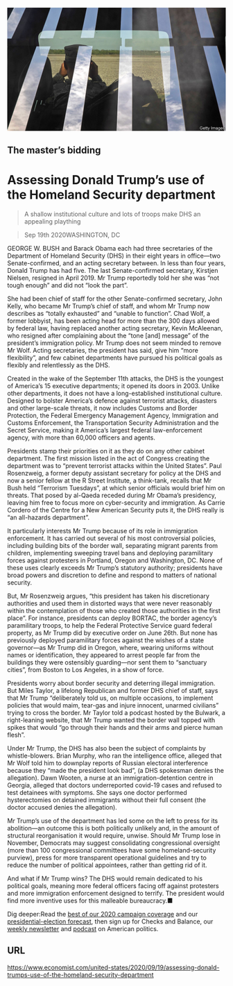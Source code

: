 ![](./images/20200919_USP001_0.jpg)

## The master’s bidding

# Assessing Donald Trump’s use of the Homeland Security department

> A shallow institutional culture and lots of troops make DHS an appealing plaything

> Sep 19th 2020WASHINGTON, DC

GEORGE W. BUSH and Barack Obama each had three secretaries of the Department of Homeland Security (DHS) in their eight years in office—two Senate-confirmed, and an acting secretary between. In less than four years, Donald Trump has had five. The last Senate-confirmed secretary, Kirstjen Nielsen, resigned in April 2019. Mr Trump reportedly told her she was “not tough enough” and did not “look the part”.

She had been chief of staff for the other Senate-confirmed secretary, John Kelly, who became Mr Trump’s chief of staff, and whom Mr Trump now describes as “totally exhausted” and “unable to function”. Chad Wolf, a former lobbyist, has been acting head for more than the 300 days allowed by federal law, having replaced another acting secretary, Kevin McAleenan, who resigned after complaining about the “tone [and] message” of the president’s immigration policy. Mr Trump does not seem minded to remove Mr Wolf. Acting secretaries, the president has said, give him “more flexibility”, and few cabinet departments have pursued his political goals as flexibly and relentlessly as the DHS.

Created in the wake of the September 11th attacks, the DHS is the youngest of America’s 15 executive departments; it opened its doors in 2003. Unlike other departments, it does not have a long-established institutional culture. Designed to bolster America’s defence against terrorist attacks, disasters and other large-scale threats, it now includes Customs and Border Protection, the Federal Emergency Management Agency, Immigration and Customs Enforcement, the Transportation Security Administration and the Secret Service, making it America’s largest federal law-enforcement agency, with more than 60,000 officers and agents.

Presidents stamp their priorities on it as they do on any other cabinet department. The first mission listed in the act of Congress creating the department was to “prevent terrorist attacks within the United States”. Paul Rosenzweig, a former deputy assistant secretary for policy at the DHS and now a senior fellow at the R Street Institute, a think-tank, recalls that Mr Bush held “Terrorism Tuesdays”, at which senior officials would brief him on threats. That posed by al-Qaeda receded during Mr Obama’s presidency, leaving him free to focus more on cyber-security and immigration. As Carrie Cordero of the Centre for a New American Security puts it, the DHS really is “an all-hazards department”.

It particularly interests Mr Trump because of its role in immigration enforcement. It has carried out several of his most controversial policies, including building bits of the border wall, separating migrant parents from children, implementing sweeping travel bans and deploying paramilitary forces against protesters in Portland, Oregon and Washington, DC. None of these uses clearly exceeds Mr Trump’s statutory authority; presidents have broad powers and discretion to define and respond to matters of national security.

But, Mr Rosenzweig argues, “this president has taken his discretionary authorities and used them in distorted ways that were never reasonably within the contemplation of those who created those authorities in the first place”. For instance, presidents can deploy BORTAC, the border agency’s paramilitary troops, to help the Federal Protective Service guard federal property, as Mr Trump did by executive order on June 26th. But none has previously deployed paramilitary forces against the wishes of a state governor—as Mr Trump did in Oregon, where, wearing uniforms without names or identification, they appeared to arrest people far from the buildings they were ostensibly guarding—nor sent them to “sanctuary cities”, from Boston to Los Angeles, in a show of force.

Presidents worry about border security and deterring illegal immigration. But Miles Taylor, a lifelong Republican and former DHS chief of staff, says that Mr Trump “deliberately told us, on multiple occasions, to implement policies that would maim, tear-gas and injure innocent, unarmed civilians” trying to cross the border. Mr Taylor told a podcast hosted by the Bulwark, a right-leaning website, that Mr Trump wanted the border wall topped with spikes that would “go through their hands and their arms and pierce human flesh”.

Under Mr Trump, the DHS has also been the subject of complaints by whistle-blowers. Brian Murphy, who ran the intelligence office, alleged that Mr Wolf told him to downplay reports of Russian electoral interference because they “made the president look bad”, (a DHS spokesman denies the allegation). Dawn Wooten, a nurse at an immigration-detention centre in Georgia, alleged that doctors underreported covid-19 cases and refused to test detainees with symptoms. She says one doctor performed hysterectomies on detained immigrants without their full consent (the doctor accused denies the allegation).

Mr Trump’s use of the department has led some on the left to press for its abolition—an outcome this is both politically unlikely and, in the amount of structural reorganisation it would require, unwise. Should Mr Trump lose in November, Democrats may suggest consolidating congressional oversight (more than 100 congressional committees have some homeland-security purview), press for more transparent operational guidelines and try to reduce the number of political appointees, rather than getting rid of it.

And what if Mr Trump wins? The DHS would remain dedicated to his political goals, meaning more federal officers facing off against protesters and more immigration enforcement designed to terrify. The president would find more inventive uses for this malleable bureaucracy.■

Dig deeper:Read the [best of our 2020 campaign coverage](https://www.economist.com//us-election-2020) and our [presidential-election forecast](https://www.economist.com/https://projects.economist.com/us-2020-forecast/president), then sign up for Checks and Balance, our [weekly newsletter](https://www.economist.com//checksandbalance/) and [podcast](https://www.economist.com//podcasts/2020/09/04/checks-and-balance-our-weekly-podcast-on-american-politics) on American politics.

## URL

https://www.economist.com/united-states/2020/09/19/assessing-donald-trumps-use-of-the-homeland-security-department
